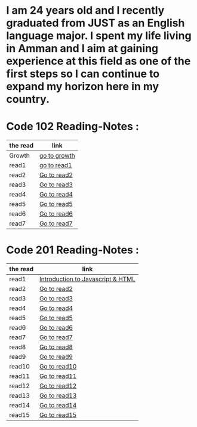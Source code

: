 # I am 24 years old and I recently graduated from JUST as an English language major. I spent my life living in Amman and I aim at gaining experience at this field as one of the first steps so I can continue to expand my horizon here in my country. 


# Code 102 Reading-Notes :

|the read  | link   |          
------------ | -------------
|Growth | [go to growth ](Growth)|
|read1 | [go to read1 ](https://mrobeidat.github.io/reading-notes/102/read01)|
|read2 | [Go to read2](https://mrobeidat.github.io/reading-notes/102/read02)|
|read3 | [Go to read3](https://mrobeidat.github.io/reading-notes/102/read03)|
|read4 | [Go to read4](https://mrobeidat.github.io/reading-notes/102/read04)|
|read5 | [Go to read5](https://mrobeidat.github.io/reading-notes/102/read05)|
|read6 | [Go to read6](https://mrobeidat.github.io/reading-notes/102/read06)|
|read7 | [Go to read7](https://mrobeidat.github.io/reading-notes/102/read07)|

# Code 201 Reading-Notes :

|the read  | link   |          
------------ | -------------
|read1 | [Introduction to Javascript & HTML ](https://mrobeidat.github.io/reading-notes/201/read01)|
|read2 | [Go to read2](https://mrobeidat.github.io/reading-notes/201/read02)|
|read3 | [Go to read3](https://mrobeidat.github.io/reading-notes/201/read03)|
|read4 | [Go to read4](https://mrobeidat.github.io/reading-notes/201/read04)|
|read5 | [Go to read5](https://mrobeidat.github.io/reading-notes/201/read05)|
|read6 | [Go to read6](https://mrobeidat.github.io/reading-notes/201/read06)|
|read7 | [Go to read7](https://mrobeidat.github.io/reading-notes/201/read07)|
|read8 | [Go to read8](https://mrobeidat.github.io/reading-notes/201/read08)|
|read9 | [Go to read9](https://mrobeidat.github.io/reading-notes/201/read09)|
|read10 | [Go to read10](https://mrobeidat.github.io/reading-notes/201/read10)|
|read11 | [Go to read11](https://mrobeidat.github.io/reading-notes/201/read11)|
|read12 | [Go to read12](https://mrobeidat.github.io/reading-notes/201/read12)|
|read13 | [Go to read13](https://mrobeidat.github.io/reading-notes/201/read13)|
|read14 | [Go to read14](https://mrobeidat.github.io/reading-notes/201/read14)|
|read15 | [Go to read15](https://mrobeidat.github.io/reading-notes/201/read15)|


